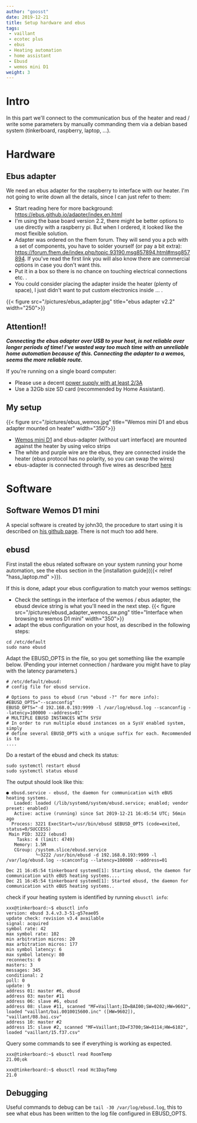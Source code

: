 ```yaml
---
author: "goosst"
date: 2019-12-21
title: Setup hardware and ebus
tags:
 - vaillant
 - ecotec plus
 - ebus
 - Heating automation
 - home assistant
 - Ebusd
 - wemos mini D1
weight: 3
---
```



# Intro
In this part we'll connect to the communication bus of the heater and read / write some parameters by manually commanding them via a debian based system (tinkerboard, raspberry, laptop, ...).


# Hardware

## Ebus adapter
We need an ebus adapter for the raspberry to interface with our heater. I'm not going to write down all the details, since I can just refer to them:

* Start reading here for more background: https://ebus.github.io/adapter/index.en.html
* I'm using the base board version 2.2, there might be better options to use directly with a raspberry pi. But when I ordered, it looked like the most flexible solution.
* Adapter was ordered on the fhem forum. They will send you a pcb with a set of components, you have to solder yourself (or pay a bit extra): https://forum.fhem.de/index.php/topic,93190.msg857894.html#msg857894. If you've read the first link you will also know there are commercial options in case you don't want this.
* Put it in a box so there is no chance on touching electrical connections etc. .
 * You could consider placing the adapter inside the heater (plenty of space), I just didn't want to put custom electronics inside ... .

{{< figure src="/pictures/ebus_adapter.jpg" title="ebus adapter v2.2" width="250">}}

## Attention!!

***Connecting the ebus adapter over USB to your host, is not reliable over longer periods of time! I've wasted way too much time with an unreliable home automation because of this. Connecting the adapter to a wemos, seems the more reliable route.***

If you're running on a single board computer:

* Please use a decent [power supply with at least 2/3A](https://www.banggood.com/DC-5V-3_0A-EU-Power-Supply-Micro-USB-Adapter-Charger-For-Raspberry-Pi-3-Model-B-p-1079928.html?p=ET150713234951201708&custlinkid=664887)
* Use a 32Gb size SD card (recommended by Home Assistant).

## My setup

{{< figure src="/pictures/ebus_wemos.jpg" title="Wemos mini D1 and ebus adapter mounted on heater" width="350">}}

* [Wemos mini D1](https://www.banggood.com/Geekcreit-D1-Mini-V3_0_0-WIFI-Internet-Of-Things-Development-Board-Based-ESP8266-4MB-p-1264245.html?p=ET150713234951201708&custlinkid=734961) and ebus-adapter (without uart interface) are mounted against the heater by using velco strips
* The white and purple wire are the ebus, they are connected inside the heater (ebus protocol has no polarity, so you can swap the wires)
* ebus-adapter is connected through five wires as described [here](https://ebus.github.io/adapter/images/wemos-wiring-v21.jpg)

# Software

## Software Wemos D1 mini

A special software is created by john30, the procedure to start using it is described on [his github page](https://github.com/john30/ebusd-esp).
There is not much too add here.

## ebusd

First install the ebus related software on your system running your home automation, see the ebus section in the [installation guide]({{< relref "hass_laptop.md" >}}).

If this is done, adapt your ebus configuration to match your wemos settings:

* Check the settings in the interface of the wemos / ebus adapter, the ebusd device string is what you'll need in the next step.
{{< figure src="/pictures/ebusd_adapter_wemos_sw.png" title="Interface when browsing to wemos D1 mini" width="350">}}
* adapt the ebus configuration on your host, as described in the following steps:
```
cd /etc/default
sudo nano ebusd
```
Adapt the EBUSD_OPTS in the file, so you get something like the example below. (Pending your internet connection / hardware you might have to play with the latency parameters.)
```
# /etc/default/ebusd:
# config file for ebusd service.

# Options to pass to ebusd (run "ebusd -?" for more info):
#EBUSD_OPTS="--scanconfig"
EBUSD_OPTS="-d 192.168.0.193:9999 -l /var/log/ebusd.log --scanconfig --latency=100000 --address=01"
# MULTIPLE EBUSD INSTANCES WITH SYSV
# In order to run multiple ebusd instances on a SysV enabled system, simply
# define several EBUSD_OPTS with a unique suffix for each. Recommended is to
....
```
Do a restart of the ebusd and check its status:
```
sudo systemctl restart ebusd
sudo systemctl status ebusd
```

The output should look like this:
```
● ebusd.service - ebusd, the daemon for communication with eBUS heating systems.
   Loaded: loaded (/lib/systemd/system/ebusd.service; enabled; vendor preset: enabled)
   Active: active (running) since Sat 2019-12-21 16:45:54 UTC; 56min ago
  Process: 3221 ExecStart=/usr/bin/ebusd $EBUSD_OPTS (code=exited, status=0/SUCCESS)
 Main PID: 3222 (ebusd)
    Tasks: 4 (limit: 4749)
   Memory: 1.5M
   CGroup: /system.slice/ebusd.service
           └─3222 /usr/bin/ebusd -d 192.168.0.193:9999 -l /var/log/ebusd.log --scanconfig --latency=100000 --address=01

Dec 21 16:45:54 tinkerboard systemd[1]: Starting ebusd, the daemon for communication with eBUS heating systems....
Dec 21 16:45:54 tinkerboard systemd[1]: Started ebusd, the daemon for communication with eBUS heating systems..
```
check if your heating system is identified by running `ebusctl info`:
```
xxx@tinkerboard:~$ ebusctl info
version: ebusd 3.4.v3.3-51-g57eae05
update check: revision v3.4 available
signal: acquired
symbol rate: 42
max symbol rate: 102
min arbitration micros: 20
max arbitration micros: 177
min symbol latency: 6
max symbol latency: 80
reconnects: 0
masters: 3
messages: 345
conditional: 2
poll: 0
update: 9
address 01: master #6, ebusd
address 03: master #11
address 06: slave #6, ebusd
address 08: slave #11, scanned "MF=Vaillant;ID=BAI00;SW=0202;HW=9602", loaded "vaillant/bai.0010015600.inc" ([HW=9602]), "vaillant/08.bai.csv"
address 10: master #2
address 15: slave #2, scanned "MF=Vaillant;ID=F3700;SW=0114;HW=6102", loaded "vaillant/15.f37.csv"
```

Query some commands to see if everything is working as expected.

```
xxx@tinkerboard:~$ ebusctl read RoomTemp
21.00;ok

xxx@tinkerboard:~$ ebusctl read Hc1DayTemp
21.0
```

## Debugging

Useful commands to debug can be `tail -30 /var/log/ebusd.log`, this to see what ebus has been written to the log file configured in EBUSD_OPTS.
